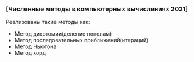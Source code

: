 ### [Численные методы в компьютерных вычислениях 2021] ###

Реализованы такие методы как:
+ Метод дихотомии(деление пополам)
+ Метод последовательных приближений(итераций)
+ Метод Ньютона
+ Метод хорд
